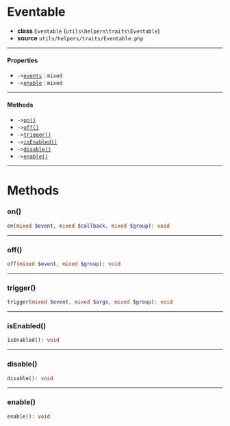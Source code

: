 # Eventable

- **class** `Eventable` (`utils\helpers\traits\Eventable`)
- **source** `utils/helpers/traits/Eventable.php`

---

#### Properties

- `->`[`events`](#prop-events) : `mixed`
- `->`[`enable`](#prop-enable) : `mixed`

---

#### Methods

- `->`[`on()`](#method-on)
- `->`[`off()`](#method-off)
- `->`[`trigger()`](#method-trigger)
- `->`[`isEnabled()`](#method-isenabled)
- `->`[`disable()`](#method-disable)
- `->`[`enable()`](#method-enable)

---
# Methods

<a name="method-on"></a>

### on()
```php
on(mixed $event, mixed $callback, mixed $group): void
```

---

<a name="method-off"></a>

### off()
```php
off(mixed $event, mixed $group): void
```

---

<a name="method-trigger"></a>

### trigger()
```php
trigger(mixed $event, mixed $args, mixed $group): void
```

---

<a name="method-isenabled"></a>

### isEnabled()
```php
isEnabled(): void
```

---

<a name="method-disable"></a>

### disable()
```php
disable(): void
```

---

<a name="method-enable"></a>

### enable()
```php
enable(): void
```